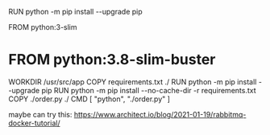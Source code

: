 RUN python -m pip install --upgrade pip




FROM python:3-slim
# FROM python:3.8-slim-buster
WORKDIR /usr/src/app
COPY requirements.txt ./
RUN python -m pip install --upgrade pip
RUN python -m pip install --no-cache-dir -r requirements.txt
COPY ./order.py ./
CMD [ "python", "./order.py" ]




maybe can try this: https://www.architect.io/blog/2021-01-19/rabbitmq-docker-tutorial/